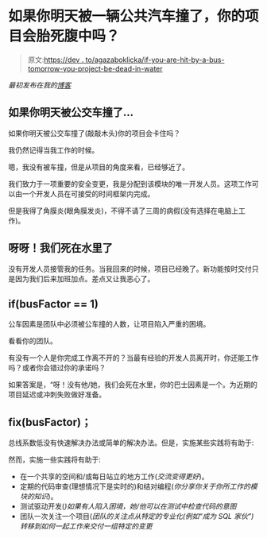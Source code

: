 # 如果你明天被一辆公共汽车撞了，你的项目会胎死腹中吗？

> 原文:[https://dev . to/agazaboklicka/if-you-are-hit-by-a-bus-tomorrow-you-project-be-dead-in-water](https://dev.to/agazaboklicka/if-you-were-hit-by-a-bus-tomorrow-would-your-project-be-dead-in-the-water)

*最初发布在我的[博客](https://jumpstart.blog/2017/08/01/if-you-were-hit-by-bus-tommorow-would-the-project-be-dead-in-the-water/)*

## [](#if-you-were-hit-by-a-bus-tomorrow)如果你明天被公交车撞了...

如果你明天被公交车撞了(敲敲木头)你的项目会卡住吗？

我仍然记得当我工作的时候。

嗯，我没有被车撞，但是从项目的角度来看，已经够近了。

我们致力于一项重要的安全变更，我是分配到该模块的唯一开发人员。这项工作可以由一个开发人员在可接受的时间框架内完成。

但是我得了角膜炎(眼角膜发炎)，不得不请了三周的病假(没有选择在电脑上工作)。

## [](#yikes-were%C3%A2-dead-in-the-water)呀呀！我们死在水里了

没有开发人员接管我的任务。当我回来的时候，项目已经晚了。新功能按时交付只是因为我们后来加班加点。差点又让我恶心了。

## [](#ifbusfactor-1)if(busFactor == 1)

公车因素是团队中必须被公车撞的人数，让项目陷入严重的困境。

看看你的团队。

有没有一个人是你完成工作离不开的？当最有经验的开发人员离开时，你还能工作吗？或者你会错过你的承诺吗？

如果答案是，“呀！没有他/她，我们会死在水里，你的巴士因素是一个。为近期的项目延迟或冲刺失败做好准备。

## fix(busFactor)；

总线系数低没有快速解决办法或简单的解决办法。但是，实施某些实践将有助于:

然而，实施一些实践将有助于:

*   在一个共享的空间和/或每日站立的地方工作(*交流变得更好*)。
*   定期的代码审查(理想情况下是实时的)和结对编程(*你分享你关于你所工作的模块的知识*)。
*   测试驱动开发(*)如果有人陷入困境，她/他可以在测试中检查代码的意图*
*   团队一次关注一个项目(*团队的关注点从特定的专业化(例如“成为 SQL 家伙”)转移到如何一起工作来交付一组特定的变更*